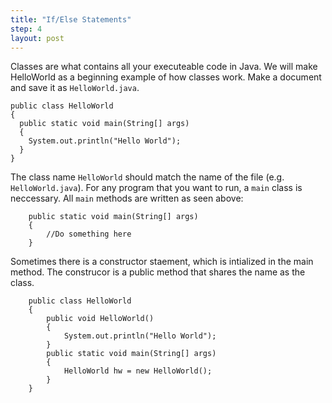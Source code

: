 ```yaml
---
title: "If/Else Statements"
step: 4
layout: post
---
```

Classes are what contains all your executeable code in Java. We will make HelloWorld as a beginning example of how 
classes work. Make a document and save it as `HelloWorld.java`.

    public class HelloWorld
    {
      public static void main(String[] args)
      {
        System.out.println("Hello World");
      }
    }

The class name `HelloWorld` should match the name of the file (e.g. `HelloWorld.java`). For any program that you want to 
run, a `main` class is neccessary. All `main` methods are written as seen above:

        public static void main(String[] args)
        {
            //Do something here
        }

Sometimes there is a constructor staement, which is intialized in the main method. The construcor is a public method that
shares the name as the class.

        public class HelloWorld
        {
            public void HelloWorld()
            {
                System.out.println("Hello World");
            }
            public static void main(String[] args)
            {
                HelloWorld hw = new HelloWorld();
            }
        }

